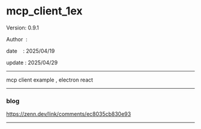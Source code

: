 ﻿# mcp_client_1ex

 Version: 0.9.1

 Author  : 

 date    : 2025/04/19
 
 update  : 2025/04/29

***
mcp client example , electron react

***
### blog 

https://zenn.dev/link/comments/ec8035cb830e93

***